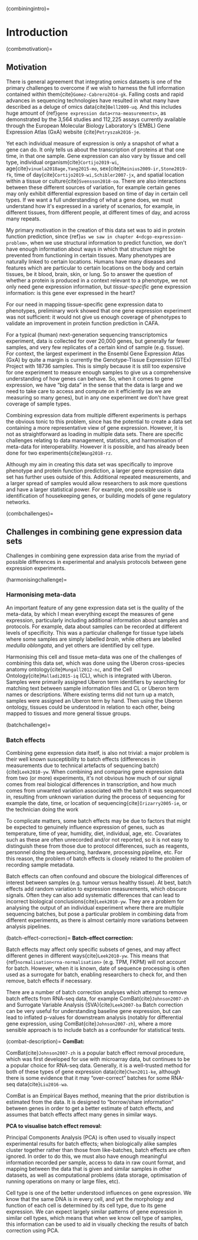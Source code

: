 (combiningintro)=
# Introduction
[//]: # (TODO: Put basically an abstract in this space between title and motivation)
<!--
The included experiments were chosen to minimise differences between data pipelines (which could be a source of data artefacts), to maximise information about different tissues, and to ensure that we have as balanced an "experimental design" as possible (which is important for batch effect removal).

In order to ensure the interoperability of the final combined data set, the meta-data about the experiments is also combined, and mapped to the Uberon tissue ontology, using the Ontolopy package developed for this task, described in {ref}`the previous chapter<c06-ontolopy>`. 
-->

(combmotivation)=
## Motivation

There is general agreement that integrating omics datasets is one of the primary challenges to overcome if we wish to harness the full information contained within them{cite}`Gomez-Cabrero2014-gk`. 
Falling costs and rapid advances in sequencing technologies have resulted in what many have described as a deluge of omics data{cite}`Bell2009-uq`. 
And this includes huge amount of {ref}`gene expression data<rna-measurements>`, as demonstrated by the 3,564 studies and 112,225 assays currently available through the European Molecular Biology Laboratory's (EMBL) Gene Expression Atlas (GxA) website {cite}`Petryszak2016-je`.

Yet each individual measure of expression is only a snapshot of what a gene can do. 
It only tells us about the transcription of proteins at that one time, in that one sample.
Gene expression can also vary by tissue and cell type, individual organism{cite}`Cortijo2019-wi`, age{cite}`vinuela2018age,Yang2015-mo`, sex{cite}`Reinius2009-ir,Stone2019-fk`, time of day{cite}`Cortijo2019-wi,Schibler2007-jx`, and spatial location within a tissue or culture{cite}`Svensson2018-oa`. 
There are also interactions between these different sources of variation, for example certain genes may only exhibit differential expression based on time of day in certain cell types.
If we want a full understanding of what a gene does, we must understand how it's expressed in a variety of scenarios, for example, in different tissues, from different people, at different times of day, and across many repeats. 

My primary motivation in the creation of this data set was to aid in protein function prediction, since {ref}`as we saw in chapter 4<dcgo-expression-problem>`, when we use structural information to predict function, we don't have enough information about ways in which that structure might be prevented from functioning in certain tissues.
Many phenotypes are naturally linked to certain locations.
Humans have many diseases and features which are particular to certain locations on the body and certain tissues, be it blood, brain, skin, or lung.
So to answer the question of whether a protein is produced in a context relevant to a phenotype, we not only need gene expression information, but *tissue-specific* gene expression information: is this gene ever expressed in the heart?

For our need in mapping tissue-specific gene expression data to phenotypes, preliminary work showed that one gene expression experiment was not sufficient: it would not give us enough coverage of phenotypes to validate an improvement in protein function prediction in CAFA.

For a typical (human) next-generation sequencing transcriptomics experiment, data is collected for over 20,000 genes, but generally far fewer samples, and very few replicates of a certain kind of sample (e.g. tissue). 
For context, the largest experiment in the Ensembl Gene Expression Atlas (GxA) by quite a margin is currently the Genotype-Tissue Expression (GTEx) Project with 18736 samples.
This is simply because it is still too expensive for one experiment to measure enough samples to give us a comprehensive understanding of how genes can behave.
So, when it comes to gene expression, we have “big data” in the sense that the data is large and we need to take care to access and compute on it efficiently (as we are measuring so many genes), but in any one experiment we don't have great coverage of sample types.

[//]: # (TODO: Using only dcGO + ontolopy + FANTOM data, how many terms + proteins can we say something about? Why is that not enough? How many CAGI training set would that tell us about? Preliminary work: show basic coverage of one data set - for gene expression only: over UBERON. Note: coverage can be improved by mapping phenotypes: tissues as well as increasing gene expression data)

Combining expression data from multiple different experiments is perhaps the obvious tonic to this problem, since has the potential to create a data set containing a more representative view of gene expression.
However, it is not as straightforward as loading in multiple data sets.
There are specific challenges relating to data management, statistics, and harmonisation of meta-data for interoperability.
However it is possible, and has already been done for two experiments{cite}`Wang2018-rz`. 

Although my aim in creating this data set was specifically to improve phenotype and protein function prediction, a larger gene expression data set has further uses outside of this.
Additional repeated measurements, and a larger spread of samples would allow researchers to ask more questions and have a larger statistical power.
For example, one possible use is identification of housekeeping genes, or building models of gene regulatory networks.

(combchallenges)=
## Challenges in combining gene expression data sets
Challenges in combining gene expression data arise from the myriad of possible differences in experimental and analysis protocols between gene expression experiments. 

(harmonisingchallenge)=
### Harmonising meta-data
An important feature of any gene expression data set is the quality of the meta-data, by which I mean everything except the measures of gene expression, particularly including additional information about samples and protocols. 
For example, data about samples can be recorded at different levels of specificity.
This was a particular challenge for tissue type labels where some samples are simply labelled *brain*, while others are labelled *medulla oblongata*, and yet others are identified by cell type.

[//]: # (TODO: Move following paragraph to data wrangling?)
Harmonising this cell and tissue meta-data was one of the challenges of combining this data set, which was done using the Uberon cross-species anatomy ontology{cite}`Mungall2012-nc`, and the Cell Ontology{cite}`Malladi2015-iq` (CL), which is integrated with Uberon. 
Samples were primarily assigned Uberon term identifiers by searching for matching text between sample information files and CL or Uberon term names or descriptions.
Where existing terms did not turn up a match, samples were assigned an Uberon term by hand.
Then using the Uberon ontology, tissues could be understood in relation to each other, being mapped to tissues and more general tissue groups.

(batchchallenge)=
### Batch effects
[//]: # (TODO: Check if batch effects are mentioned previously)
Combining gene expression data itself, is also not trivial: a major problem is their well known susceptibility to batch effects (differences in measurements due to technical artefacts of sequencing batch){cite}`Leek2010-yw`. 
When combining and comparing gene expression data from two (or more) experiments, it's not obvious how much of our signal comes from real biological differences in transcription, and how much comes from unwanted variation associated with the batch it was sequenced in, resulting from unknown variation during the process of sequencing for example the date, time, or location of sequencing{cite}`Irizarry2005-ie`, or the technician doing the work

To complicate matters, some batch effects may be due to factors that might be expected to genuinely influence expression of genes, such as temperature, time of year, humidity, diet, individual, age, etc.
Covariates such as these are often unrecorded and/or not reported, so it is not easy to distinguish these from those due to protocol differences, such as reagents, personnel doing the sequencing, hardware, processing pipeline, etc. 
For this reason, the problem of batch effects is closely related to the problem of recording sample metadata. 

Batch effects can often confound and obscure the biological differences of interest between samples (e.g. tumour versus healthy tissue). 
At best, batch effects add random variation to expression measurements, which obscure signals. 
Often they can also add systematic differences that can lead to incorrect biological conclusions{cite}`Leek2010-yw`. 
They are a problem for analysing the output of an individual experiment where there are multiple sequencing batches, but pose a particular problem in combining data from different experiments, as there is almost certainly more variations between analysis pipelines.
 
(batch-effect-correction)=
**Batch-effect correction:**


Batch effects may affect only specific subsets of genes, and may affect different genes in different ways{cite}`Leek2010-yw`. 
This means that {ref}`normalisation<rna-normalisation>` (e.g. TPM, FKPM) will not account for batch.
However, when it is known, date of sequence processing is often used as a surrogate for batch, enabling researchers to check for, and then remove, batch effects if necessary. 

There are a number of batch correction analyses which attempt to remove batch effects from RNA-seq data, for example ComBat{cite}`Johnson2007-zh` and Surrogate Variable Analysis (SVA){cite}`Leek2007-ba`
Batch correction can be very useful for understanding baseline gene expression, but can lead to inflated p-values for downstream analysis (notably for differential gene expression, using ComBat{cite}`Johnson2007-zh`), where a more sensible approach is to include batch as a confounder for statistical tests. 

(combat-description)=
**ComBat:**


[//]: # (TODO: Explain need for "balanced experimental design")

ComBat{cite}`Johnson2007-zh` is a popular batch effect removal procedure, which was first developed for use with microarray data, but continues to be a popular choice for RNA-seq data. 
Generally, it is a well-trusted method for both of these types of gene expression data{cite}`Chen2011-ke`, although there is some evidence that it may “over-correct” batches for some RNA-seq data{cite}`Liu2016-wa`.

ComBat is an Empirical Bayes method, meaning that the prior distribution is estimated from the data. 
It is designed to “borrow/share information” between genes in order to get a better estimate of batch effects, and assumes that batch effects affect many genes in similar ways.

**PCA to visualise batch effect removal:**


Principal Components Analysis (PCA) is often used to visually inspect experimental results for batch effects; when biologically alike samples cluster together rather than those from like-batches, batch effects are often ignored. 
In order to do this, we must also have enough meaningful information recorded per sample, access to data in raw count format, and mapping between the data that is given and similar samples in other datasets, as well as computational problems (data storage, optimisation of running operations on many or large files, etc). 

Cell type is one of the better understood influences on gene expression. 
We know that the same DNA is in every cell, and yet the morphology and function of each cell is determined by its cell type, due to its gene expression. 
We can expect largely similar patterns of gene expression in similar cell types, which means that when we know cell type of samples, this information can be used to aid in visually checking the results of batch correction using PCA.
